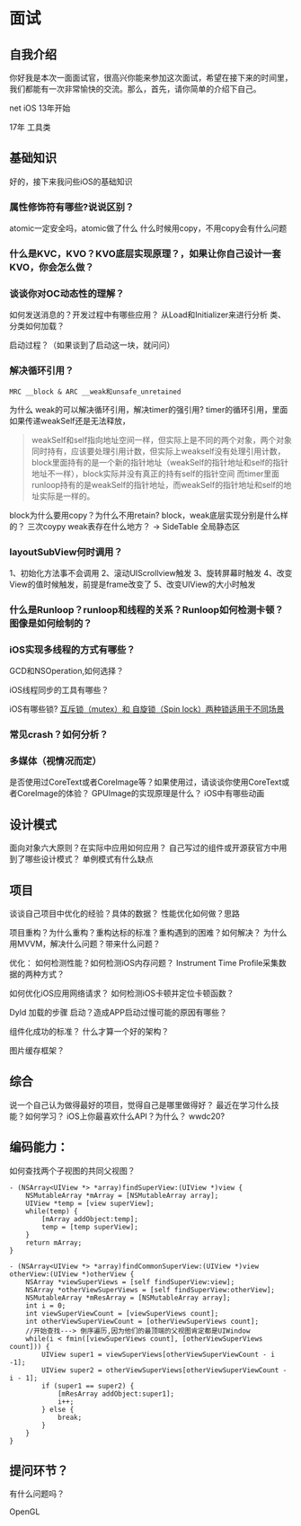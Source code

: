 # 面试
## 自我介绍
你好我是本次一面面试官，很高兴你能来参加这次面试，希望在接下来的时间里，我们都能有一次非常愉快的交流。那么，首先，请你简单的介绍下自己。

net
iOS 13年开始

17年 工具类

## 基础知识
好的，接下来我问些iOS的基础知识



### 属性修饰符有哪些?说说区别？
atomic一定安全吗，atomic做了什么
什么时候用copy，不用copy会有什么问题

### 什么是KVC，KVO？KVO底层实现原理？，如果让你自己设计一套KVO，你会怎么做？

### 谈谈你对OC动态性的理解？
如何发送消息的？开发过程中有哪些应⽤？
从Load和Initializer来进⾏分析 类、分类如何加载？


启动过程？（如果谈到了启动这一块，就问问）
### 解决循环引用？

    MRC __block & ARC __weak和unsafe_unretained
为什么 weak的可以解决循环引用，解决timer的强引用?
timer的循环引用，里面如果传递weakSelf还是无法释放，
>weakSelf和self指向地址空间一样，但实际上是不同的两个对象，两个对象同时持有，应该要处理引用计数，但实际上weakself没有处理引用计数，
block里面持有的是一个新的指针地址（weakSelf的指针地址和self的指针地址不一样），block实际并没有真正的持有self的指针空间
而timer里面runloop持有的是weakSelf的指针地址，而weakSelf的指针地址和self的地址实际是一样的。

block为什么要⽤copy？为什么不⽤retain?
block，weak底层实现分别是什么样的？
    三次coypy
weak表存在什么地方？
     -> SideTable 全局静态区

### layoutSubView何时调⽤？
1、初始化⽅法事不会调⽤
2、滚动UIScrollview触发
3、旋转屏幕时触发
4、改变View的值时候触发，前提是frame改变了
5、改变UIView的⼤⼩时触发

### 什么是Runloop？runloop和线程的关系？Runloop如何检测卡顿？图像是如何绘制的？

### iOS实现多线程的⽅式有哪些？
GCD和NSOperation,如何选择？

iOS线程同步的⼯具有哪些？

iOS有哪些锁?
[互斥锁（mutex）和 ⾃旋锁（Spin lock）两种锁适用于不同场景](https://www.jianshu.com/p/4b097aac2c9d)

### 常见crash？如何分析？

### 多媒体（视情况而定）
是否使⽤过CoreText或者CoreImage等？如果使⽤过，请谈谈你使⽤CoreText或者CoreImage的体验？
GPUImage的实现原理是什么？
iOS中有哪些动画

## 设计模式
⾯向对象六⼤原则？在实际中应用如何应用？
⾃⼰写过的组件或开源获官方中⽤到了哪些设计模式？
单例模式有什么缺点

## 项目
谈谈自己项目中优化的经验？具体的数据？
性能优化如何做？思路

项目重构？为什么重构？重构达标的标准？重构遇到的困难？如何解决？
为什么用MVVM，解决什么问题？带来什么问题？


优化：
如何检测性能？如何检测iOS内存问题？
Instrument Time Profile采集数据的两种⽅式？

如何优化iOS应⽤⽹络请求？
如何检测iOS卡顿并定位卡顿函数？



Dyld 加载的步骤
启动？造成APP启动过慢可能的原因有哪些？

组件化成功的标准？
什么才算⼀个好的架构？

图片缓存框架？

## 综合
说一个自己认为做得最好的项目，觉得自己是哪里做得好？
最近在学习什么技能？如何学习？
iOS上你最喜欢什么API？为什么？
wwdc20?

## 编码能力：
如何查找两个子视图的共同父视图？
```
- (NSArray<UIView *> *array)findSuperView:(UIView *)view {
    NSMutableArray *mArray = [NSMutableArray array];
    UIView *temp = [view superView];
    while(temp) {
        [mArray addObject:temp];
        temp = [temp superView];
    }
    return mArray;
}

- (NSArray<UIView *> *array)findCommonSuperView:(UIView *)view otherView:(UIView *)otherView {
    NSArray *viewSuperViews = [self findSuperView:view];
    NSArray *otherViewSuperViews = [self findSuperView:otherView];
    NSMutableArray *mResArray = [NSMutableArray array];
    int i = 0;
    int viewSuperViewCount = [viewSuperViews count];
    int otherViewSuperViewCount = [otherViewSuperViews count];
    //开始查找---> 倒序遍历,因为他们的最顶端的父视图肯定都是UIWindow
    while(i < fmin([viewSuperViews count], [otherViewSuperViews count])) {
        UIView super1 = viewSuperViews[otherViewSuperViewCount - i -1];
        UIView super2 = otherViewSuperViews[otherViewSuperViewCount - i - 1];
        if (super1 == super2) {
            [mResArray addObject:super1];
            i++;
        } else {
            break;
        }
    }
}
```

## 提问环节？
有什么问题吗？

OpenGL


